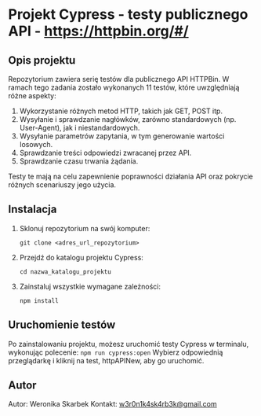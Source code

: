 # Projekt Cypress - testy publicznego API - https://httpbin.org/#/ 

## Opis projektu
Repozytorium zawiera serię testów dla publicznego API HTTPBin. W ramach tego zadania zostało wykonanych 11 testów, które uwzględniają różne aspekty:
1. Wykorzystanie różnych metod HTTP, takich jak GET, POST itp.
2. Wysyłanie i sprawdzanie nagłówków, zarówno standardowych (np. User-Agent), jak i niestandardowych.
3. Wysyłanie parametrów zapytania, w tym generowanie wartości losowych.
4. Sprawdzanie treści odpowiedzi zwracanej przez API.
5. Sprawdzanie czasu trwania żądania.

Testy te mają na celu zapewnienie poprawności działania API oraz pokrycie różnych scenariuszy jego użycia.

## Instalacja
1. Sklonuj repozytorium na swój komputer:
    ```
    git clone <adres_url_repozytorium>
    ```
2. Przejdź do katalogu projektu Cypress:
    ```
    cd nazwa_katalogu_projektu
    ```
3. Zainstaluj wszystkie wymagane zależności:
    ```
    npm install
    ```
## Uruchomienie testów
Po zainstalowaniu projektu, możesz uruchomić testy Cypress w terminalu, wykonując polecenie:
    ```
    npm run cypress:open
    ```
    Wybierz odpowiednią przeglądarkę i kliknij na test, httpAPINew, aby go uruchomić.

## Autor
Autor: Weronika Skarbek
Kontakt: w3r0n1k4sk4rb3k@gmail.com
